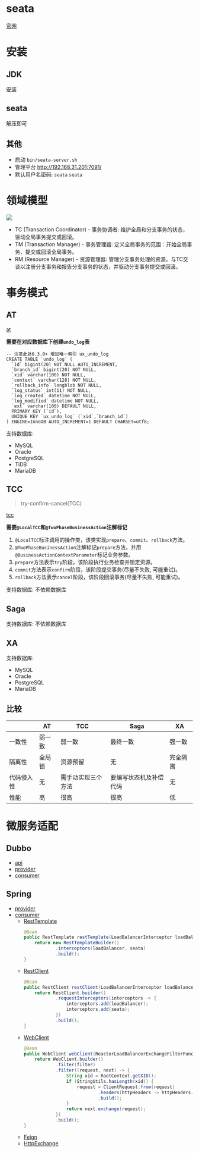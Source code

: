 # seata
[官网](https://seata.apache.org/zh-cn/)

# 安装
## JDK
[安装](../../base/JDK安装.md)

## seata
解压即可

## 其他
- 启动 `bin/seata-server.sh`
- 管理平台 http://192.168.31.201:7091/
- 默认用户名密码: `seata` `seata`

# 领域模型
![](https://img.alicdn.com/tfs/TB19qmhOrY1gK0jSZTEXXXDQVXa-1330-924.png)

- TC (Transaction Coordinator) - 事务协调者: 维护全局和分支事务的状态，驱动全局事务提交或回滚。
- TM (Transaction Manager) - 事务管理器: 定义全局事务的范围：开始全局事务、提交或回滚全局事务。
- RM (Resource Manager) - 资源管理器: 管理分支事务处理的资源，与TC交谈以注册分支事务和报告分支事务的状态，并驱动分支事务提交或回滚。

# 事务模式
## AT
[at](seata-dubbo/seata-dubbo-consumer/src/main/java/com/example/seata/consumer/at)

**需要在对应数据库下创建`undo_log`表**
```
-- 注意此处0.3.0+ 增加唯一索引 ux_undo_log
CREATE TABLE `undo_log` (
  `id` bigint(20) NOT NULL AUTO_INCREMENT,
  `branch_id` bigint(20) NOT NULL,
  `xid` varchar(100) NOT NULL,
  `context` varchar(128) NOT NULL,
  `rollback_info` longblob NOT NULL,
  `log_status` int(11) NOT NULL,
  `log_created` datetime NOT NULL,
  `log_modified` datetime NOT NULL,
  `ext` varchar(100) DEFAULT NULL,
  PRIMARY KEY (`id`),
  UNIQUE KEY `ux_undo_log` (`xid`,`branch_id`)
) ENGINE=InnoDB AUTO_INCREMENT=1 DEFAULT CHARSET=utf8;
```

支持数据库: 
- MySQL
- Oracle
- PostgreSQL
- TiDB
- MariaDB

## TCC
> try-confirm-cancel(TCC)

[tcc](seata-dubbo/seata-dubbo-consumer/src/main/java/com/example/seata/consumer/tcc)

**需要`@LocalTCC`和`@TwoPhaseBusinessAction`注解标记**
1. `@LocalTCC`标注调用的操作类，该类实现`prepare`、`commit`、`rollback`方法。
2. `@TwoPhaseBusinessAction`注解标记`prepare`方法，并用`@BusinessActionContextParameter`标记业务参数。
3. `prepare`方法表示`try`阶段，该阶段执行业务检查并锁定资源。
4. `commit`方法表示`confirm`阶段，该阶段提交事务(尽量不失败, 可能重试)。
5. `rollback`方法表示`cancel`阶段，该阶段回滚事务(尽量不失败, 可能重试)。

支持数据库: 不依赖数据库

## Saga

支持数据库: 不依赖数据库

## XA

支持数据库:
- MySQL
- Oracle
- PostgreSQL
- MariaDB

## 比较
| | AT | TCC | Saga | XA |
|---|---|---|---|---|
| 一致性 | 弱一致 | 弱一致 | 最终一致 | 强一致 |
| 隔离性 | 全局锁 | 资源预留 | 无 | 完全隔离 |
| 代码侵入性 | 无 | 需手动实现三个方法 | 要编写状态机及补偿代码 | 无 |
| 性能 | 高 | 很高 | 很高 | 低 |

# 微服务适配
## Dubbo
- [api](./seata-dubbo/seata-dubbo-api/src/main/java/com/example/seata/server/Server.java)
- [provider](./seata-dubbo/seata-dubbo-provider/src/main/java/com/example/seata/provider/SeataDubboProviderApplication.java)
- [consumer](./seata-dubbo/seata-dubbo-consumer/src/main/java/com/example/seata/consumer/SeataDubboConsumerApplication.java)

## Spring
- [provider](./seata-spring/seata-spring-provider/src/main/java/com/example/seata/provider/SeataSpringProviderApplication.java)
- [consumer](./seata-spring/seata-spring-consumer/src/main/java/com/example/seata/consumer/SeataSpringConsumerApplication.java)
  - [RestTemplate](./seata-spring/seata-spring-consumer/src/main/java/com/example/seata/consumer/service/RestTemplateServerImpl.java)
    ```java
    @Bean
    public RestTemplate restTemplate(LoadBalancerInterceptor loadBalancer, SeataRestTemplateInterceptor seata) {
        return new RestTemplateBuilder()
				.interceptors(loadBalancer, seata)
				.build();
    }
    ```
  - [RestClient](./seata-spring/seata-spring-consumer/src/main/java/com/example/seata/consumer/service/RestClientServerImpl.java)
    ```java
    @Bean
    public RestClient restClient(LoadBalancerInterceptor loadBalancer, SeataRestTemplateInterceptor seata) {
        return RestClient.builder()
				.requestInterceptors(interceptors -> {
					interceptors.add(loadBalancer);
					interceptors.add(seata);
				})
				.build();
    }
    ```
  - [WebClient](./seata-spring/seata-spring-consumer/src/main/java/com/example/seata/consumer/service/WebClientServerImpl.java)
    ```java
    @Bean
    public WebClient webClient(ReactorLoadBalancerExchangeFilterFunction filter) {
        return WebClient.builder()
				.filter(filter)
				.filter((request, next) -> {
					String xid = RootContext.getXID();
					if (StringUtils.hasLength(xid)) {
						request = ClientRequest.from(request)
								.headers(httpHeaders -> httpHeaders.add(RootContext.KEY_XID, xid))
								.build();
					}
					return next.exchange(request);
				})
				.build();
    }
    ```
  - [Feign](./seata-spring/seata-spring-consumer/src/main/java/com/example/seata/consumer/service/FeignServerImpl.java)
  - [HttpExchange](./seata-spring/seata-spring-consumer/src/main/java/com/example/seata/consumer/service/ExchangeServerImpl.java)

